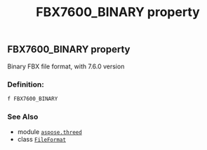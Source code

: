 ﻿---
title: FBX7600_BINARY property
second_title: Aspose.3D for Python via .NET API References
description: 
type: docs
weight: 260
url: /python-net/aspose.threed/fileformat/fbx7600_binary/
is_root: false
---

## FBX7600_BINARY property


Binary FBX file format, with 7.6.0 version
### Definition:
```python
f FBX7600_BINARY 
```

### See Also
* module [`aspose.threed`](../../)
* class [`FileFormat`](/3d/python-net/aspose.threed/fileformat)
